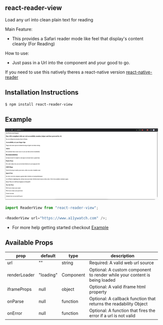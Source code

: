 ## react-reader-view

Load any url into clean plain text for reading

Main Feature:

- This provides a Safari reader mode like feel that display's content cleanly (For Reading)

How to use:

- Just pass in a Url into the component and your good to go.

If you need to use this natively theres a react-native version [react-native-reader](https://github.com/j-mendez/react-native-reader)

## Installation Instructions

```bash
$ npm install react-reader-view
```

## Example

![Example App](https://raw.githubusercontent.com/A11yWatch/Project-Screenshots/master/react-reader.png)

```typescript
import ReaderView from "react-reader-view";

<ReaderView url="https://www.a11ywatch.com" />;
```

- For more help getting started checkout [Example](https://github.com/A11yWatch/react-reader-example-project)

## Available Props

| prop         | default   | type      | description                                                               |
| ------------ | --------- | --------- | ------------------------------------------------------------------------- |
| url          | ""        | string    | Required: A valid web url source                                          |
| renderLoader | "loading" | Component | Optional: A custom component to render while your content is being loaded |
| iframeProps  | null      | object    | Optional: A valid iframe html property                                    |
| onParse      | null      | function  | Optional: A callback function that returns the readability Object         |
| onError      | null      | function  | Optional: A function that fires the error if a url is not valid           |
